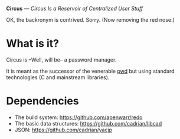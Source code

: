 **Circus** — *Circus Is a Reservoir of Centralized User Stuff*

OK, the backronym is contrived. Sorry. (Now removing the red nose.)

# What is it?

Circus is –Well, will be– a password manager.

It is meant as the successor of the venerable
[pwd](https://github.com/cadrian/pwd/) but using standard technologies
(C and mainstream libraries).

# Dependencies

* The build system: https://github.com/apenwarr/redo
* The basic data structures: https://github.com/cadrian/libcad
* JSON: https://github.com/cadrian/yacjp
